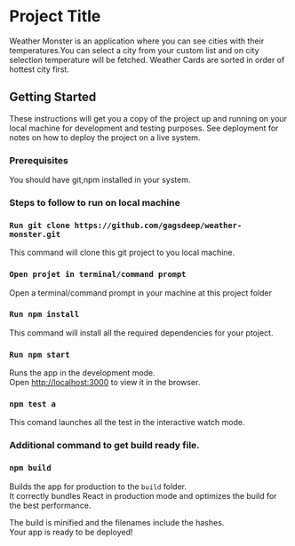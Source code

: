 # Project Title

Weather Monster is an application where you can see cities with their temperatures.You can select a city from your custom list and on city selection temperature will be fetched. Weather Cards are sorted in order of hottest city first.

## Getting Started

These instructions will get you a copy of the project up and running on your local machine for development and testing purposes. See deployment for notes on how to deploy the project on a live system.

### Prerequisites

You should have git,npm installed in your system.

### Steps to follow to run on local machine

### `Run git clone https://github.com/gagsdeep/weather-monster.git`

This command will clone this git project to you local machine.

### `Open projet in terminal/command prompt`

Open a terminal/command prompt in your machine at this project folder

### `Run npm install`

This command will install all the required dependencies for your ptoject.

### `Run npm start`

Runs the app in the development mode.<br />
Open [http://localhost:3000](http://localhost:3000) to view it in the browser.

### `npm test a`

This comand launches all the test in the interactive watch mode.<br />



### Additional command to get build ready file.

### `npm build`

Builds the app for production to the `build` folder.<br />
It correctly bundles React in production mode and optimizes the build for the best performance.

The build is minified and the filenames include the hashes.<br />
Your app is ready to be deployed!
